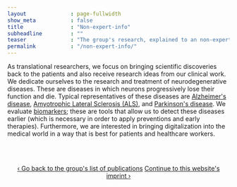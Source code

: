 ```yaml
---
layout              : page-fullwidth
show_meta           : false
title               : "Non-expert-info"
subheadline         : ""
teaser              : "The group's research, explained to an non-expert audience"
permalink           : "/non-expert-info/"
---
```

As translational researchers, we focus on bringing scientific discoveries back to the patients and also receive research ideas from our clinical work. We dedicate ourselves to the research and treatment of neurodegenerative diseases. These are diseases in which neurons progressively lose their function and die. Typical representatives of these diseases are <a href="https://www.alz.org/alzheimers-dementia/what-is-alzheimers">Alzheimer's disease</a>, <a href="https://www.als.org/understanding-als/what-is-als">Amyotrophic Lateral Sclerosis (ALS)</a>, and <a href="https://www.parkinson.org/understanding-parkinsons/what-is-parkinsons">Parkinson's disease</a>. We evaluate <a href="https://www.ncbi.nlm.nih.gov/pmc/articles/PMC3078627/">biomarkers</a>; these are tools that allow us to detect these diseases earlier (which is necessary in order to apply preventions and early therapies). Furthermore, we are interested in bringing digitalization into the medical world in a way that is best for patients and healthcare workers.

<br><br>

<div style="text-align: center;">
<a class="radius button small" href="{{ site.url }}{{ site.baseurl }}/publications/">‹ Go back to the group's list of publications</a>
<a class="radius button small" href="{{ site.url }}{{ site.baseurl }}/impressum/">Continue to this website's imprint ›</a>
</div>

<br><br>

